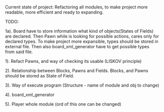 Current state of project:
Refactoring all modules, to make project more readable, more efficient
 and ready to expanding.

TODO:

1a). Board have to store information what kind of objects(States of
Fields) are declared. Then Pawn while is looking for possible actions,
 cares only for declared types. To make project more expansible, types
  should be stored in external file. Then also board_xml_generator have
  to get possible types from said file.
 
1). Refact Pawns, and way of checking its usable (LISKOV principle)

2). Relationship between Blocks, Pawns and Fields. 
Blocks, and Pawns should be stored as State of Field.

3). Way of execute program (Structure - name of module and obj to change)

4). board_xml_generator

5). Player whole module (ord of this one can be changed)
